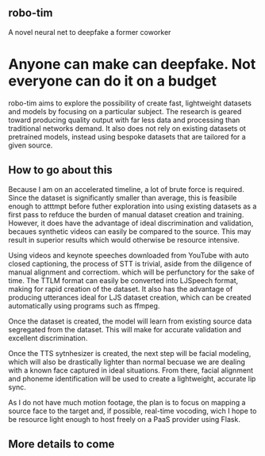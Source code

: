 ## robo-tim
A novel neural net to deepfake a former coworker

# Anyone can make can deepfake. Not everyone can do it on a budget

robo-tim aims to explore the possibility of create fast, lightweight datasets and models by focusing on a particular subject. The research is geared toward producing quality output with far less data and processing than traditional networks demand. It also does not rely on existing datasets ot pretrained models, instead using bespoke datasets that are tailored for a given source.

## How to go about this

Because I am on an accelerated timeline, a lot of brute force is required. Since the dataset is significantly smaller than average, this is feasibile enough to atttmpt before futher exploration into using existing datasets as a first pass to refduce the burden of manual dataset creation and training. However, it does have the advantage of ideal discrimination and validation, becaues synthetic videos can easily be compared to the source. This may result in superior results which would otherwise be resource intensive.

Using videos and keynote speeches downloaded from YouTube with auto closed captioning, the process of STT is trivial, aside from the diligence of manual alignment and correctiom. which will be perfunctory for the sake of time. The TTLM format can easily be converted into LJSpeech format, making for rapid creation of the dataset. It also has the advantage of producing utterances ideal for LJS dataset creation, which can be created automatically using programs such as ffmpeg.

Once the dataset is created, the model will learn from existing source data segregated from the dataset. This will make for accurate validation and excellent discrimination.

Once the TTS sytnhesizer is created, the next step will be facial modeling, which will also be drastically lighter than normal becuase we are dealing with a known face captured in ideal situations. From there, facial alignment and phoneme identification will be used to create a lightweight, accurate lip sync.

As I do not have much motion footage, the plan is to focus on mapping a source face to the target and, if possible, real-time vocoding, wich I hope to be resource light enough to host freely on a PaaS provider using Flask.

## More details to come
